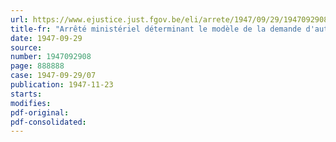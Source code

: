 ```yaml
---
url: https://www.ejustice.just.fgov.be/eli/arrete/1947/09/29/1947092908/justel
title-fr: "Arrêté ministériel déterminant le modèle de la demande d'autorisation pour l'achat, de l'autorisation d'achat, du passavant de circulation, du registre des ventes et du registre de fabrication de céruse et des autres composés blancs de plomb"
date: 1947-09-29
source:
number: 1947092908
page: 888888
case: 1947-09-29/07
publication: 1947-11-23
starts:
modifies:
pdf-original:
pdf-consolidated:
---
```


